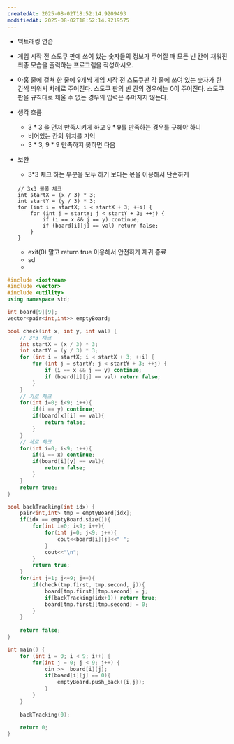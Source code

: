 ```yaml
---
createdAt: 2025-08-02T18:52:14.9209493
modifiedAt: 2025-08-02T18:52:14.9219575
---
```

- 백트래킹 연습 
- 게임 시작 전 스도쿠 판에 쓰여 있는 숫자들의 정보가 주어질 때 모든 빈 칸이 채워진 최종 모습을 출력하는 프로그램을 작성하시오.
- 아홉 줄에 걸쳐 한 줄에 9개씩 게임 시작 전 스도쿠판 각 줄에 쓰여 있는 숫자가 한 칸씩 띄워서 차례로 주어진다. 스도쿠 판의 빈 칸의 경우에는 0이 주어진다. 스도쿠 판을 규칙대로 채울 수 없는 경우의 입력은 주어지지 않는다.

- 생각 흐름
	- 3 * 3 을 먼저 만족시키게 하고 9 * 9를 만족하는 경우를 구헤야 하니 
	- 비어있는 칸의 위치를 기억
	- 3 * 3, 9 * 9 만족하지 못하면 다음 
	
- 보완
	- 3*3 체크 하는 부분을 모두 하기 보다는 몫을 이용해서 단순하게 
	```
	// 3x3 블록 체크
    int startX = (x / 3) * 3;
    int startY = (y / 3) * 3;
    for (int i = startX; i < startX + 3; ++i) {
        for (int j = startY; j < startY + 3; ++j) {
            if (i == x && j == y) continue;
            if (board[i][j] == val) return false;
        }
    }
	```
	- exit(0) 말고 return true 이용해서 안전하게 재귀 종료
	- sd
	- 

``` c++
#include <iostream>
#include <vector>
#include <utility>
using namespace std;

int board[9][9];
vector<pair<int,int>> emptyBoard;

bool check(int x, int y, int val) {
	// 3*3 체크 
	int startX = (x / 3) * 3;
    int startY = (y / 3) * 3;
    for (int i = startX; i < startX + 3; ++i) {
        for (int j = startY; j < startY + 3; ++j) {
            if (i == x && j == y) continue;
            if (board[i][j] == val) return false;
        }
    }
	// 가로 체크
	for(int i=0; i<9; i++){
		if(i == y) continue;
		if(board[x][i] == val){
			return false;
		}
	}
	// 세로 체크
	for(int i=0; i<9; i++){
		if(i == x) continue;
		if(board[i][y] == val){
			return false; 
		}
	}
	return true;
}

bool backTracking(int idx) {
	pair<int,int> tmp = emptyBoard[idx];
	if(idx == emptyBoard.size()){
		for(int i=0; i<9; i++){
			for(int j=0; j<9; j++){
				cout<<board[i][j]<<" ";
			}
			cout<<"\n";
		}
		return true;
	}
	for(int j=1; j<=9; j++){
		if(check(tmp.first, tmp.second, j)){
			board[tmp.first][tmp.second] = j;
			if(backTracking(idx+1)) return true;
			board[tmp.first][tmp.second] = 0;
		}
	}
	
	return false;
}

int main() {
	for (int i = 0; i < 9; i++) {
		for(int j = 0; j < 9; j++) {
			cin >>  board[i][j];
			if(board[i][j] == 0){
				emptyBoard.push_back({i,j});
			}
		}
	}
	
	backTracking(0);
	
	return 0;
}

```
